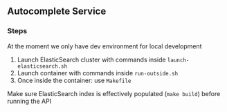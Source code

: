 ## Autocomplete Service

### Steps
At the moment we only have dev environment for local development
1. Launch ElasticSearch cluster with commands inside `launch-elasticsearch.sh`
2. Launch container with commands inside `run-outside.sh`
3. Once inside the container: use `Makefile`  

Make sure ElasticSearch index is effectively populated (`make build`) before running the API